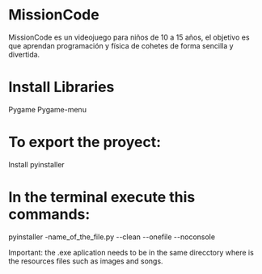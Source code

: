 # MissionCode
MissionCode es un videojuego para niños de 10 a 15 años, el objetivo es que aprendan programación y física de cohetes de forma sencilla y divertida.

# Install Libraries
Pygame
Pygame-menu

# To export the proyect:
Install pyinstaller

# In the terminal execute this commands:
pyinstaller -name_of_the_file.py --clean --onefile --noconsole

Important: the .exe aplication needs to be in the same direcctory where is the resources files such as images and songs.